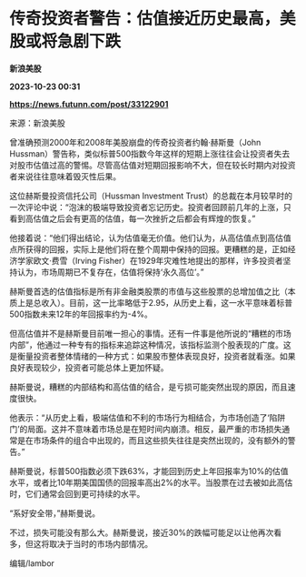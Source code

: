 # 传奇投资者警告：估值接近历史最高，美股或将急剧下跌
**新浪美股**

**2023-10-23 00:31**

**https://news.futunn.com/post/33122901**

来源：新浪美股

曾准确预测2000年和2008年美股崩盘的传奇投资者约翰·赫斯曼（John Hussman）警告称，类似标普500指数今年这样的短期上涨往往会让投资者失去对股市估值过高的警惕。尽管高估值对短期回报影响不大，但在较长时期内对投资者来说往往意味着毁灭性后果。

这位赫斯曼投资信托公司（Hussman Investment Trust）的总裁在本月较早时的一次评论中说：“泡沫的极端导致投资者忘记历史。投资者回顾前几年的上涨，只看到高估值之后会有更高的估值，每一次挫折之后都会有辉煌的恢复。”

他接着说：“他们得出结论，认为估值毫无价值。他们认为，从高估值点到高估值点所获得的回报，实际上是他们将在整个周期中保持的回报。更糟糕的是，正如经济学家欧文·费雪（Irving Fisher）在1929年灾难性地提出的那样，许多投资者坚持认为，市场周期已不复存在，估值将保持‘永久高位’。”

赫斯曼首选的估值指标是所有非金融类股票的市值与这些股票的总增加值之比（本质上是总收入）。目前，这一比率略低于2.95，从历史上看，这一水平意味着标普500指数未来12年的年回报率约为-4%。

但高估值并不是赫斯曼目前唯一担心的事情。还有一件事是他所说的“糟糕的市场内部”，他通过一种专有的指标来追踪这种情况，该指标监测个股表现的广度。这是衡量投资者整体情绪的一种方式：如果股市整体表现良好，投资者就看涨。如果良好表现较少，投资者可能总体上更加怀疑。

赫斯曼说，糟糕的内部结构和高估值的结合，是亏损可能突然出现的原因，而且速度很快。

他表示：“从历史上看，极端估值和不利的市场行为相结合，为市场创造了‘陷阱门’的局面。这并不意味着市场总是在短时间内崩溃。相反，最严重的市场损失通常是在市场条件的组合中出现的，而且这些损失往往是突然出现的，没有额外的警告。”

赫斯曼说，标普500指数必须下跌63%，才能回到历史上年回报率为10%的估值水平，或者比10年期美国国债的回报率高出2%的水平。当股票在过去被如此高估时，它们通常会回到更可持续的水平。

“系好安全带，”赫斯曼说。

不过，损失可能没有那么大。赫斯曼说，接近30%的跌幅可能足以让他再次看多，但这将取决于当时的市场内部情况。

编辑/lambor